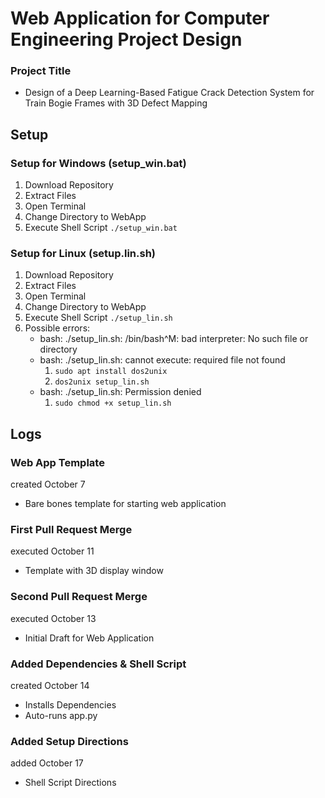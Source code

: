 # **Web Application for Computer Engineering Project Design**
### Project Title
  - Design of a Deep Learning-Based Fatigue Crack Detection System for Train Bogie Frames with 3D Defect Mapping

## Setup
### Setup for Windows (setup_win.bat)
  1. Download Repository
  2. Extract Files
  3. Open Terminal
  4. Change Directory to WebApp
  5. Execute Shell Script `./setup_win.bat`

### Setup for Linux (setup.lin.sh)
  1. Download Repository
  2. Extract Files
  3. Open Terminal
  4. Change Directory to WebApp
  5. Execute Shell Script `./setup_lin.sh`
  6. Possible errors:
     - bash: ./setup_lin.sh: /bin/bash^M: bad interpreter: No such file or directory
     - bash: ./setup_lin.sh: cannot execute: required file not found
         1. `sudo apt install dos2unix`
         2. `dos2unix setup_lin.sh`
     - bash: ./setup_lin.sh: Permission denied
         1. `sudo chmod +x setup_lin.sh`

## Logs
### Web App Template
created October 7
  - Bare bones template for starting web application

### First Pull Request Merge
executed October 11
  - Template with 3D display window

### Second Pull Request Merge
executed October 13
  - Initial Draft for Web Application

### Added Dependencies & Shell Script 
created October 14
  - Installs Dependencies
  - Auto-runs app.py

### Added Setup Directions
added October 17
  - Shell Script Directions
